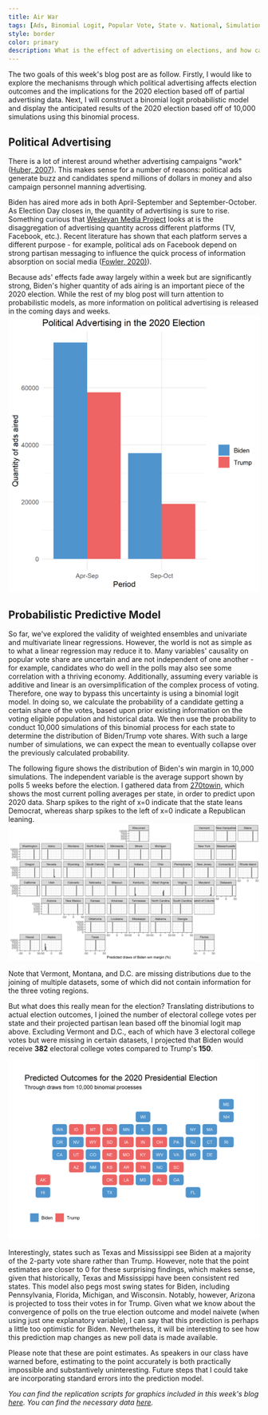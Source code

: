 ```yaml
---
title: Air War
tags: [Ads, Binomial Logit, Popular Vote, State v. National, Simulation]
style: border
color: primary
description: What is the effect of advertising on elections, and how can we refine our model to fit the data better than a linear regression?
---
```


The two goals of this week's blog post are as follow. Firstly, I would like to explore the mechanisms through which political advertising affects election outcomes and the implications for the 2020 election based off of partial advertising data. Next, I will construct a binomial logit probabilistic model and display the anticipated results of the 2020 election based off of 10,000 simulations using this binomial process.

## Political Advertising
There is a lot of interest around whether advertising campaigns "work" ([Huber, 2007](https://isps.yale.edu/research/publications/isps07-004)). This makes sense for a number of reasons: political ads generate buzz and candidates spend millions of dollars in money and also campaign personnel manning advertising. 

Biden has aired more ads in both April-September and September-October. As Election Day closes in, the quantity of advertising is sure to rise. Something curious that [Wesleyan Media Project](https://mediaproject.wesleyan.edu/releases-100120/) looks at is the disaggregation of advertising quantity across different platforms (TV, Facebook, etc.). Recent literature has shown that each platform serves a different purpose - for example, political ads on Facebook depend on strong partisan messaging to influence the quick process of information absorption on social media ([Fowler, 2020)](https://www.cambridge.org/core/journals/american-political-science-review/article/political-advertising-online-and-offline/9E24E81AC74E4644494FF451D5373B71/share/0530a92b8184e7faa178e8a0719a2ca232376d8f)).

Because ads' effects fade away largely within a week but are significantly strong, Biden's higher quantity of ads airing is an important piece of the 2020 election. While the rest of my blog post will turn attention to probabilistic models, as more information on political advertising is released in the coming days and weeks.
![](../figures/ads2.png)


## Probabilistic Predictive Model
So far, we've explored the validity of weighted ensembles and univariate and multivariate linear regressions. However, the world is not as simple as to what a linear regression may reduce it to. Many variables' causality on popular vote share are uncertain and are not independent of one another - for example, candidates who do well in the polls may also see some correlation with a thriving economy. Additionally, assuming every variable is additive and linear is an oversimplification of the complex process of voting. Therefore, one way to bypass this uncertainty is using a binomial logit model. In doing so, we calculate the probability of a candidate getting a certain share of the votes, based upon prior existing information on the voting eligible population and historical data. We then use the probability to conduct 10,000 simulations of this binomial process for each state to determine the distribution of Biden/Trump vote shares. With such a large number of simulations, we can expect the mean to eventually collapse over the previously calculated probability.

The following figure shows the distribution of Biden's win margin in 10,000 simulations. The independent variable is the average support shown by polls 5 weeks before the election. I gathered data from [270towin](https://www.270towin.com/2020-polls-biden-trump/), which shows the most current polling averages per state, in order to predict upon 2020 data. Sharp spikes to the right of x=0 indicate that the state leans Democrat, whereas sharp spikes to the left of x=0 indicate a Republican leaning.
![](../figures/binommap.png)

Note that Vermont, Montana, and D.C. are missing distributions due to the joining of multiple datasets, some of which did not contain information for the three voting regions.

But what does this really mean for the election? Translating distributions to actual election outcomes, I joined the number of electoral college votes per state and their projected partisan lean based off the binomial logit map above. Excluding Vermont and D.C., each of which have 3 electoral college votes but were missing in certain datasets, I projected that Biden would receive **382** electoral college votes compared to Trump's **150**.

![](../figures/predmap.png)

Interestingly, states such as Texas and Mississippi see Biden at a majority of the 2-party vote share rather than Trump. However, note that the point estimates are closer to 0 for these surprising findings, which makes sense, given that historically, Texas and Mississippi have been consistent red states. This model also pegs most swing states for Biden, including Pennsylvania, Florida, Michigan, and Wisconsin. Notably, however, Arizona is projected to toss their votes in for Trump. Given what we know about the convergence of polls on the true election outcome and model naivete (when using just one explanatory variable), I can say that this prediction is perhaps a little too optimistic for Biden. Nevertheless, it will be interesting to see how this prediction map changes as new poll data is made available.

Please note that these are point estimates. As speakers in our class have warned before, estimating to the point accurately is both practically impossible and substantively uninteresting. Future steps that I could take are incorporating standard errors into the prediction model.


*You can find the replication scripts for graphics included in this week's blog [here](https://github.com/caievelyn/election-analytics/blob/master/scripts/2020_10_11_script.R). You can find the necessary data [here](https://github.com/caievelyn/election-analytics/tree/master/data).*
